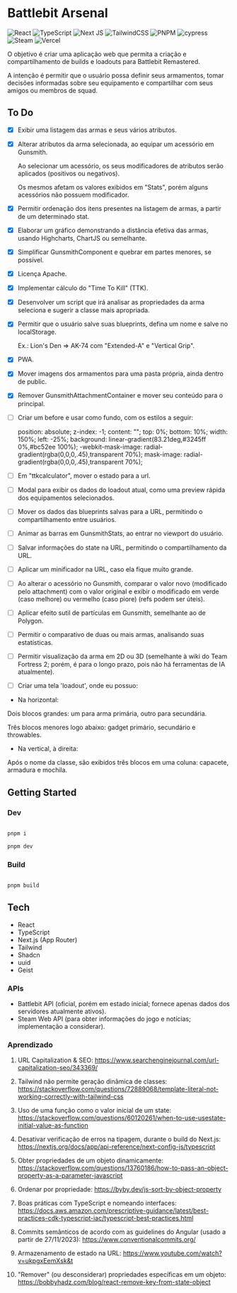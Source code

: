 # Battlebit Arsenal

![React](https://img.shields.io/badge/react-%2320232a.svg?style=for-the-badge&logo=react&logoColor=%2361DAFB)
![TypeScript](https://img.shields.io/badge/typescript-%23007ACC.svg?style=for-the-badge&logo=typescript&logoColor=white)
![Next JS](https://img.shields.io/badge/Next-black?style=for-the-badge&logo=next.js&logoColor=white)
![TailwindCSS](https://img.shields.io/badge/tailwindcss-%2338B2AC.svg?style=for-the-badge&logo=tailwind-css&logoColor=white)
![PNPM](https://img.shields.io/badge/pnpm-%234a4a4a.svg?style=for-the-badge&logo=pnpm&logoColor=f69220)
![cypress](https://img.shields.io/badge/-cypress-%23E5E5E5?style=for-the-badge&logo=cypress&logoColor=058a5e)
![Steam](https://img.shields.io/badge/steam-%23000000.svg?style=for-the-badge&logo=steam&logoColor=white)
![Vercel](https://img.shields.io/badge/vercel-%23000000.svg?style=for-the-badge&logo=vercel&logoColor=white)

O objetivo é criar uma aplicação web que permita a criação e compartilhamento de builds e loadouts para Battlebit Remastered.

A intenção é permitir que o usuário possa definir seus armamentos, tomar decisões informadas sobre seu equipamento e compartilhar com seus amigos ou membros de squad.

## To Do

- [x] Exibir uma listagem das armas e seus vários atributos.

- [x] Alterar atributos da arma selecionada, ao equipar um acessório em Gunsmith.

  Ao selecionar um acessório, os seus modificadores de atributos serão aplicados (positivos ou negativos).

  Os mesmos afetam os valores exibidos em "Stats", porém alguns acessórios não possuem modificador.

- [x] Permitir ordenação dos itens presentes na listagem de armas, a partir de um determinado stat.

- [x] Elaborar um gráfico demonstrando a distância efetiva das armas, usando Highcharts, ChartJS ou semelhante.

- [x] Simplificar GunsmithComponent e quebrar em partes menores, se possível.

- [x] Licença Apache.

- [x] Implementar cálculo do "Time To Kill" (TTK).

- [x] Desenvolver um script que irá analisar as propriedades da arma seleciona e sugerir a classe mais apropriada.

- [x] Permitir que o usuário salve suas blueprints, defina um nome e salve no localStorage.

  Ex.: Lion's Den => AK-74 com "Extended-A" e "Vertical Grip".

- [x] PWA.

- [x] Mover imagens dos armamentos para uma pasta própria, ainda dentro de public.

- [x] Remover GunsmithAttachmentContainer e mover seu conteúdo para o principal.

- [ ] Criar um before e usar como fundo, com os estilos a seguir:

  position: absolute;
  z-index: -1;
  content: "";
  top: 0%;
  bottom: 10%;
  width: 150%;
  left: -25%;
  background: linear-gradient(83.21deg,#3245ff 0%,#bc52ee 100%);
  -webkit-mask-image: radial-gradient(rgba(0,0,0,.45),transparent 70%);
  mask-image: radial-gradient(rgba(0,0,0,.45),transparent 70%);

- [ ] Em "ttkcalculator", mover o estado para a url.

- [ ] Modal para exibir os dados do loadout atual, como uma preview rápida dos equipamentos selecionados.

- [ ] Mover os dados das blueprints salvas para a URL, permitindo o compartilhamento entre usuários.

- [ ] Animar as barras em GunsmithStats, ao entrar no viewport do usuário.

- [ ] Salvar informações do state na URL, permitindo o compartilhamento da URL.

- [ ] Aplicar um minificador na URL, caso ela fique muito grande.

- [ ] Ao alterar o acessório no Gunsmith, comparar o valor novo (modificado pelo attachment) com o valor original e exibir o modificado em verde (caso melhore) ou vermelho (caso piore) (refs podem ser úteis).

- [ ] Aplicar efeito sutil de partículas em Gunsmith, semelhante ao de Polygon.

- [ ] Permitir o comparativo de duas ou mais armas, analisando suas estatísticas.

- [ ] Permitir visualização da arma em 2D ou 3D (semelhante à wiki do Team Fortress 2; porém, é para o longo prazo, pois não há ferramentas de IA atualmente).

- [ ] Criar uma tela 'loadout', onde eu possuo:

- Na horizontal:

Dois blocos grandes: um para arma primária, outro para secundária.

Três blocos menores logo abaixo: gadget primário, secundário e throwables.

- Na vertical, à direita:

Após o nome da classe, são exibidos três blocos em uma coluna: capacete, armadura e mochila.

## Getting Started

### Dev

```bash

pnpm i

pnpm dev

```

### Build

```bash

pnpm build

```

## Tech

- React
- TypeScript
- Next.js (App Router)
- Tailwind
- Shadcn
- uuid
- Geist

### APIs

- Battlebit API (oficial, porém em estado inicial; fornece apenas dados dos servidores atualmente ativos).
- Steam Web API (para obter informações do jogo e notícias; implementação a considerar).

### Aprendizado

1. URL Capitalization & SEO: https://www.searchenginejournal.com/url-capitalization-seo/343369/

2. Tailwind não permite geração dinâmica de classes: https://stackoverflow.com/questions/72889068/template-literal-not-working-correctly-with-tailwind-css

3. Uso de uma função como o valor inicial de um state: https://stackoverflow.com/questions/60120261/when-to-use-usestate-initial-value-as-function

4. Desativar verificação de erros na tipagem, durante o build do Next.js: https://nextjs.org/docs/app/api-reference/next-config-js/typescript

5. Obter propriedades de um objeto dinamicamente: https://stackoverflow.com/questions/13760186/how-to-pass-an-object-property-as-a-parameter-javascript

6. Ordenar por propriedade: https://byby.dev/js-sort-by-object-property

7. Boas práticas com TypeScript e nomeando interfaces: https://docs.aws.amazon.com/prescriptive-guidance/latest/best-practices-cdk-typescript-iac/typescript-best-practices.html

8. Commits semânticos de acordo com as guidelines do Angular (usado a partir de 27/11/2023): https://www.conventionalcommits.org/

9. Armazenamento de estado na URL: https://www.youtube.com/watch?v=ukpgxEemXsk&t

10. "Remover" (ou desconsiderar) propriedades específicas em um objeto: https://bobbyhadz.com/blog/react-remove-key-from-state-object
